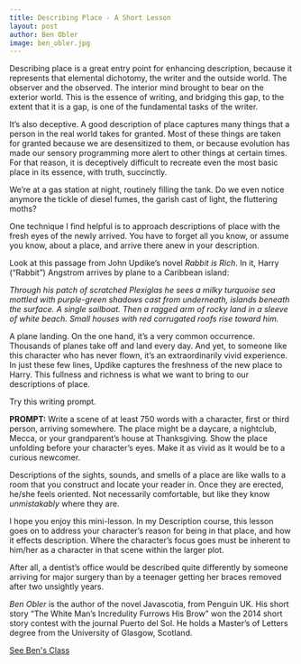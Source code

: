 ```yaml
---
title: Describing Place - A Short Lesson
layout: post
author: Ben Obler
image: ben_obler.jpg
---
```


Describing place is a great entry point for enhancing description, because it represents that elemental dichotomy, the writer and the outside world. The observer and the observed. The interior mind brought to bear on the exterior world. This is the essence of writing, and bridging this gap, to the extent that it is a gap, is one of the fundamental tasks of the writer. 


It’s also deceptive. A good description of place captures many things that a person in the real world takes for granted. Most of these things are taken for granted because we are desensitized to them, or because evolution has made our sensory programming more alert to other things at certain times. For that reason, it is deceptively difficult to recreate even the most basic place in its essence, with truth, succinctly.  


We’re at a gas station at night, routinely filling the tank. Do we even notice anymore the tickle of diesel fumes, the garish cast of light, the fluttering moths? 


One technique I find helpful is to approach descriptions of place with the fresh eyes of the newly arrived. You have to forget all you know, or assume you know, about a place, and arrive there anew in your description. 


Look at this passage from John Updike’s novel _Rabbit is Rich_. In it, Harry (“Rabbit”) Angstrom arrives by plane to a Caribbean island:

_Through his patch of scratched Plexiglas he sees a milky turquoise sea mottled with purple-green shadows cast from underneath, islands beneath the surface. A single sailboat. Then a ragged arm of rocky land in a sleeve of white beach. Small houses with red corrugated roofs rise toward him._

A plane landing. On the one hand, it’s a very common occurrence. Thousands of planes take off and land every day. And yet, to someone like this character who has never flown, it’s an extraordinarily vivid experience. In just these few lines, Updike captures the freshness of the new place to Harry. This fullness and richness is what we want to bring to our descriptions of place. 


Try this writing prompt.  


**PROMPT:** Write a scene of at least 750 words with a character, first or third person, arriving somewhere. The place might be a daycare, a nightclub, Mecca, or your grandparent’s house at Thanksgiving. Show the place unfolding before your character’s eyes. Make it as vivid as it would be to a curious newcomer.


Descriptions of the sights, sounds, and smells of a place are like walls to a room that you construct and locate your reader in. Once they are erected, he/she feels oriented. Not necessarily comfortable, but like they know _unmistakably_ where they are. 


I hope you enjoy this mini-lesson. In my Description course, this lesson goes on to address your character’s reason for being in that place, and how it effects description. Where the character’s focus goes must be inherent to him/her as a character in that scene within the larger plot. 


After all, a dentist’s office would be described quite differently by someone arriving for major surgery than by a teenager getting her braces removed after two unsightly years. 


_Ben Obler_ is the author of the novel Javascotia, from Penguin UK. His short story “The White Man’s Incredulity Furrows His Brow” won the 2014 short story contest with the journal Puerto del Sol. He holds a Master’s of Letters degree from the University of Glasgow, Scotland.

<div class="tc pam">
      <a class="btn btn--blue pal br3" href="https://app.joinoneroom.com/course/advanced-fiction-workshop-description/">See Ben's Class</a>
    </div>